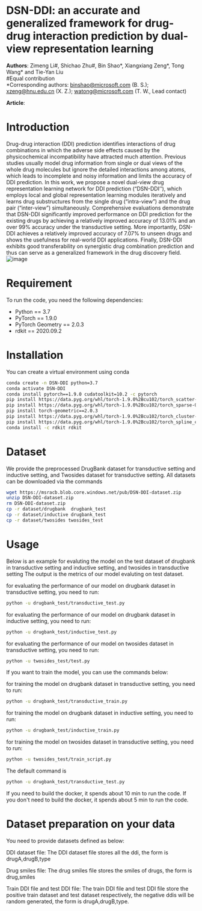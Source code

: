 # DSN-DDI: an accurate and generalized framework for drug-drug interaction prediction by dual-view representation learning

**Authors**: Zimeng Li#, Shichao Zhu#, Bin Shao*, Xiangxiang Zeng*, Tong Wang* and Tie-Yan Liu  
#Equal contribution  
*Corresponding authors: binshao@microsoft.com (B. S.); xzeng@hnu.edu.cn (X. Z.); watong@microsoft.com (T. W., Lead contact)  

**Article**:

# Introduction
Drug-drug interaction (DDI) prediction identifies interactions of drug combinations in which the adverse side effects caused by the physicochemical incompatibility have attracted much attention. Previous studies usually model drug information from single or dual views of the whole drug molecules but ignore the detailed interactions among atoms, which leads to incomplete and noisy information and limits the accuracy of DDI prediction. In this work, we propose a novel dual-view drug representation learning network for DDI prediction (“DSN-DDI’’), which employs local and global representation learning modules iteratively and learns drug substructures from the single drug (“intra-view”) and the drug pair (“inter-view”) simultaneously. Comprehensive evaluations demonstrate that DSN-DDI significantly improved performance on DDI prediction for the existing drugs by achieving a relatively improved accuracy of 13.01% and an over 99% accuracy under the transductive setting. More importantly, DSN-DDI achieves a relatively improved accuracy of 7.07% to unseen drugs and shows the usefulness for real-world DDI applications. Finally, DSN-DDI exhibits good transferability on synergistic drug combination prediction and thus can serve as a generalized framework in the drug discovery field.
![image](https://github.com/microsoft/IGT-Intermolecular-Graph-Transformer/blob/DSN-DDI-for-DDI-Prediction/DSN-DDI.jpg)

# Requirement
To run the code, you need the following dependencies:
* Python == 3.7
* PyTorch == 1.9.0
* PyTorch Geometry == 2.0.3
* rdkit == 2020.09.2

# Installation
You can create a virtual environment using conda 
```bash
conda create -n DSN-DDI python=3.7
conda activate DSN-DDI
conda install pytorch==1.9.0 cudatoolkit=10.2 -c pytorch
pip install https://data.pyg.org/whl/torch-1.9.0%2Bcu102/torch_scatter-2.0.9-cp37-cp37m-linux_x86_64.whl
pip install https://data.pyg.org/whl/torch-1.9.0%2Bcu102/torch_sparse-0.6.12-cp37-cp37m-linux_x86_64.whl
pip install torch-geometric==2.0.3
pip install https://data.pyg.org/whl/torch-1.9.0%2Bcu102/torch_cluster-1.5.9-cp37-cp37m-linux_x86_64.whl
pip install https://data.pyg.org/whl/torch-1.9.0%2Bcu102/torch_spline_conv-1.2.1-cp37-cp37m-linux_x86_64.whl
conda install -c rdkit rdkit
```

# Dataset
We provide the preprocessed DrugBank dataset for transductive setting and inductive setting, and Twosides dataset for transductive setting. 
All datasets can be downloaded via the commands
```bash
wget https://msracb.blob.core.windows.net/pub/DSN-DDI-dataset.zip
unzip DSN-DDI-dataset.zip
rm DSN-DDI-dataset.zip
cp -r dataset/drugbank  drugbank_test
cp -r dataset/inductive drugbank_test
cp -r dataset/twosides twosides_test
```

# Usage
Below is an example for evaluting the model on the test dataset of drugbank in transductive setting and inductive setting, and twosides in transductive setting
The output is the metrics of our model evaluting on test dataset.

for evaluating the performance of our model on drugbank dataset in transductive setting, you need to run:
```bash
python -u drugbank_test/transductive_test.py
```
for evaluating the performance of our model on drugbank dataset in inductive setting, you need to run:
```bash
python -u drugbank_test/inductive_test.py
```
for evaluating the performance of our model on twosides dataset in transductive setting, you need to run:
```bash
python -u twosides_test/test.py
```
If you want to train the model, you can use the commands below:

for training the model on drugbank dataset in transductive setting, you need to run:
```bash
python -u drugbank_test/transductive_train.py
```
for training the model on drugbank dataset in inductive setting, you need to run:
```bash
python -u drugbank_test/inductive_train.py
```
for training the model on twosides dataset in transductive setting, you need to run:
```bash
python -u twosides_test/train_script.py
```

The default command is
 ```bash
python -u drugbank_test/transductive_test.py
```
If you need to build the docker, it spends about 10 min to run the code. If you don't need to build the docker, it spends about 5 min to run the code.

# Dataset preparation on your data
You need to provide datasets defined as below:

DDI dataset file:
The DDI dataset file stores all the ddi, the form is drugA,drugB,type

Drug smiles file:
The drug smiles file stores the smiles of drugs, the form is drug,smiles

Train DDI file and test DDI file:
The train DDI file and test DDI file store the positive train dataset and test dataset respectively, the negative ddis will be random generated, the form is drugA,drugB,type.



